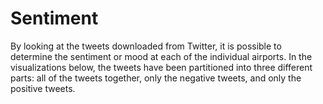 # Sentiment

By looking at the tweets downloaded from Twitter, it is possible to determine the sentiment or mood at each of the individual airports.
In the visualizations below, the tweets have been partitioned into three different parts: all of the tweets together, only the negative tweets, and only the positive tweets.
